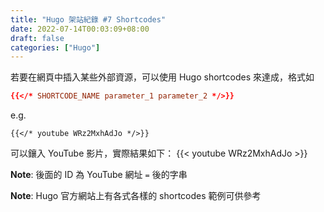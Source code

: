 ```yaml
---
title: "Hugo 架站紀錄 #7 Shortcodes"
date: 2022-07-14T00:03:09+08:00
draft: false
categories: ["Hugo"]
---
```

若要在網頁中插入某些外部資源，可以使用 Hugo shortcodes 來達成，格式如 
```toml
{{</* SHORTCODE_NAME parameter_1 parameter_2 */>}}
```
e.g. 
```
{{</* youtube WRz2MxhAdJo */>}}
``` 
可以鑲入 YouTube 影片，實際結果如下：
{{< youtube WRz2MxhAdJo >}}


**Note**: 後面的 ID 為 YouTube 網址 `=` 後的字串

**Note**: Hugo 官方網站上有各式各樣的 shortcodes 範例可供參考
